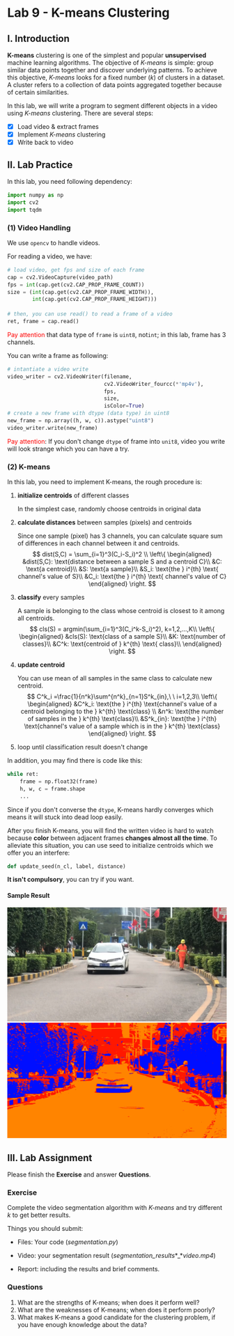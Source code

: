 # Lab 9 - K-means Clustering

## I. Introduction

**K-means** clustering is one of the simplest and popular **unsupervised** machine learning algorithms. The objective of *K-means* is simple: group similar data points together and discover underlying patterns. To achieve this objective, *K-means* looks for a fixed number (*k*) of clusters in a dataset. A cluster refers to a collection of data points aggregated together because of certain similarities.

In this lab, we will write a program to segment different objects in a video using *K-means* clustering. There are several steps:

- [x] Load video & extract frames
- [x] Implement *K-means* clustering
- [x] Write back to video

## II. Lab Practice

In this lab, you need following dependency:

```python
import numpy as np
import cv2
import tqdm
```

### (1) Video Handling

We use `opencv` to handle videos.

For reading a video, we have:

```python
# load video, get fps and size of each frame
cap = cv2.VideoCapture(video_path)
fps = int(cap.get(cv2.CAP_PROP_FRAME_COUNT))
size = (int(cap.get(cv2.CAP_PROP_FRAME_WIDTH)),
        int(cap.get(cv2.CAP_PROP_FRAME_HEIGHT)))

# then, you can use read() to read a frame of a video
ret, frame = cap.read()
```

<font color=red>Pay attention</font> that data type of `frame` is `uint8`, not`int`; in this lab, frame has 3 channels.



You can write a frame as following:

```python
# intantiate a video write
video_writer = cv2.VideoWriter(filename,
                               cv2.VideoWriter_fourcc(*'mp4v'),
                               fps,
                               size,
                               isColor=True)
# create a new frame with dtype (data type) in uint8
new_frame = np.array((h, w, c)).astype("uint8")
video_writer.write(new_frame)
```

<font color=red>Pay attention</font>: If you don't change `dtype` of frame into `unit8`, video you write will look strange which you can have a try.



### (2) K-means

In this lab, you need to implement K-means, the rough procedure is:

1. **initialize centroids** of different classes

   In the simplest case, randomly choose centroids in original data

2. **calculate distances** between samples (pixels) and centroids

   Since one sample (pixel) has 3 channels, you can calculate square sum of differences in each channel between it and centroids.
   $$
   dist(S,C) = \sum_{i=1}^3(C_i-S_i)^2 \\
   \left\{
   \begin{aligned}
   &dist(S,C): \text{distance between a sample S and a centroid C}\\
   &C: \text{a centroid}\\
   &S: \text{a sample}\\
   &S_i: \text{the } i^{th} \text{ channel's value of S}\\
   &C_i: \text{the } i^{th} \text{ channel's value of C}
   \end{aligned}
   \right.
   $$
   
3. **classify** every samples

   A sample is belonging to the class whose centroid is closest to it among all centroids.
   $$
   cls(S) = argmin(\sum_{i=1}^3(C_i^k-S_i)^2), k=1,2,...,K\\
   \left\{
   \begin{aligned}
   &cls(S): \text{class of a sample S}\\
   &K: \text{number of classes}\\
   &C^k: \text{centroid of } k^{th} \text{ class}\\
   \end{aligned}
   \right.
   $$

4. **update centroid**

   You can use mean of all samples in the same class to calculate new centroid.
   $$
   C^k_i =\frac{1}{n^k}\sum^{n^k}_{n=1}S^k_{in},\ \  i=1,2,3\\
   \left\{
   \begin{aligned}
   &C^k_i: \text{the } i^{th} \text{channel's value of a centroid belonging to the } k^{th} \text{class} \\
   &n^k: \text{the number of samples in the }  k^{th} \text{class}\\
   &S^k_{in}: \text{the } i^{th} \text{channel's value of a sample which is in the } k^{th} \text{class}
   \end{aligned}
   \right.
   $$
   
5. loop until classification result doesn't change



In addition, you may find there is code like this:

```python
while ret:
    frame = np.float32(frame)
    h, w, c = frame.shape
    ...
```

Since if you don't converse the `dtype`, K-means hardly converges which means it will stuck into dead loop easily.



After you finish K-means, you will find the written video is hard to watch because **color** between adjacent frames **changes almost all the time**. To alleviate this situation, you can use seed to initialize centroids which we offer you an interfere:

```python
def update_seed(n_cl, label, distance)
```

**It isn't compulsory**, you can try if you want.



#### Sample Result

<img src="images/image-20220804142902993.png" alt="image-20220804142902993" style="zoom: 80%;" />

<img src="images/image-20220804143125976.png" alt="image-20220804143125976" style="zoom:80%;" />



## III. Lab Assignment

Please finish the **Exercise** and answer **Questions**.

### **Exercise**

Complete the video segmentation algorithm with *K-means* and try different *k* to get better results.

Things you should submit:

- Files: Your code (*segmentation.py*)

- Video: your segmentation result (*segmentation_results**_**video.mp4*)

- Report: including the results and brief comments.

### Questions

1. What are the strengths of K-means; when does it perform well?
2. What are the weaknesses of K-means; when does it perform poorly?
3. What makes K-means a good candidate for the clustering problem, if you have enough knowledge about the data?